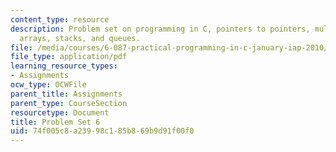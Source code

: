 ```yaml
---
content_type: resource
description: Problem set on programming in C, pointers to pointers, multidimensional
  arrays, stacks, and queues.
file: /media/courses/6-087-practical-programming-in-c-january-iap-2010/74f005c8a23998c185b869b9d91f00f0_MIT6_087IAP10_assn06a.pdf
file_type: application/pdf
learning_resource_types:
- Assignments
ocw_type: OCWFile
parent_title: Assignments
parent_type: CourseSection
resourcetype: Document
title: Problem Set 6
uid: 74f005c8-a239-98c1-85b8-69b9d91f00f0
---
```

